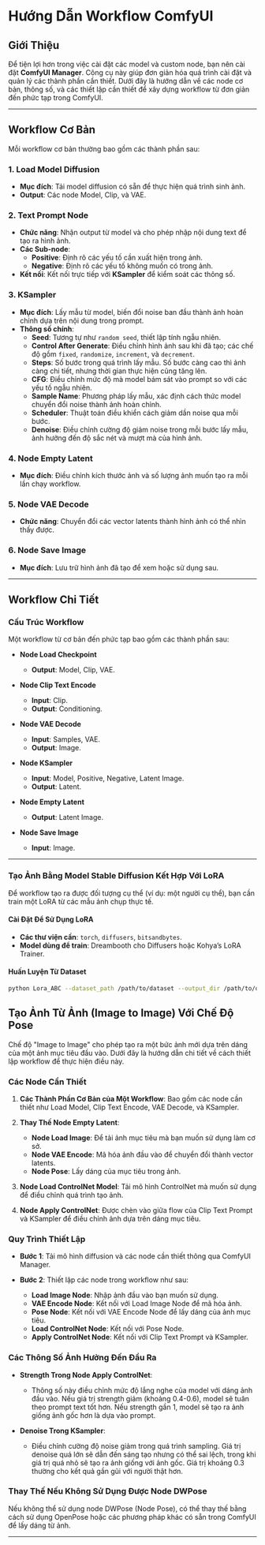 # Hướng Dẫn Workflow ComfyUI

## Giới Thiệu
Để tiện lợi hơn trong việc cài đặt các model và custom node, bạn nên cài đặt **ComfyUI Manager**. Công cụ này giúp đơn giản hóa quá trình cài đặt và quản lý các thành phần cần thiết. Dưới đây là hướng dẫn về các node cơ bản, thông số, và các thiết lập cần thiết để xây dựng workflow từ đơn giản đến phức tạp trong ComfyUI.

---

## Workflow Cơ Bản
Mỗi workflow cơ bản thường bao gồm các thành phần sau:

### 1. Load Model Diffusion
- **Mục đích**: Tải model diffusion có sẵn để thực hiện quá trình sinh ảnh.
- **Output**: Các node Model, Clip, và VAE.

### 2. Text Prompt Node
- **Chức năng**: Nhận output từ model và cho phép nhập nội dung text để tạo ra hình ảnh.
- **Các Sub-node**:
  - **Positive**: Định rõ các yếu tố cần xuất hiện trong ảnh.
  - **Negative**: Định rõ các yếu tố không muốn có trong ảnh.
- **Kết nối**: Kết nối trực tiếp với **KSampler** để kiểm soát các thông số.

### 3. KSampler
- **Mục đích**: Lấy mẫu từ model, biến đổi noise ban đầu thành ảnh hoàn chỉnh dựa trên nội dung trong prompt.
- **Thông số chính**:
  - **Seed**: Tương tự như `random seed`, thiết lập tính ngẫu nhiên.
  - **Control After Generate**: Điều chỉnh hình ảnh sau khi đã tạo; các chế độ gồm `fixed`, `randomize`, `increment`, và `decrement`.
  - **Steps**: Số bước trong quá trình lấy mẫu. Số bước càng cao thì ảnh càng chi tiết, nhưng thời gian thực hiện cũng tăng lên.
  - **CFG**: Điều chỉnh mức độ mà model bám sát vào prompt so với các yếu tố ngẫu nhiên.
  - **Sample Name**: Phương pháp lấy mẫu, xác định cách thức model chuyển đổi noise thành ảnh hoàn chỉnh.
  - **Scheduler**: Thuật toán điều khiển cách giảm dần noise qua mỗi bước.
  - **Denoise**: Điều chỉnh cường độ giảm noise trong mỗi bước lấy mẫu, ảnh hưởng đến độ sắc nét và mượt mà của hình ảnh.

### 4. Node Empty Latent
- **Mục đích**: Điều chỉnh kích thước ảnh và số lượng ảnh muốn tạo ra mỗi lần chạy workflow.

### 5. Node VAE Decode
- **Chức năng**: Chuyển đổi các vector latents thành hình ảnh có thể nhìn thấy được.

### 6. Node Save Image
- **Mục đích**: Lưu trữ hình ảnh đã tạo để xem hoặc sử dụng sau.

---

## Workflow Chi Tiết

### Cấu Trúc Workflow
Một workflow từ cơ bản đến phức tạp bao gồm các thành phần sau:

- **Node Load Checkpoint**
  - **Output**: Model, Clip, VAE.
  
- **Node Clip Text Encode**
  - **Input**: Clip.
  - **Output**: Conditioning.
  
- **Node VAE Decode**
  - **Input**: Samples, VAE.
  - **Output**: Image.
  
- **Node KSampler**
  - **Input**: Model, Positive, Negative, Latent Image.
  - **Output**: Latent.
  
- **Node Empty Latent**
  - **Output**: Latent Image.
  
- **Node Save Image**
  - **Input**: Image.

---

### Tạo Ảnh Bằng Model Stable Diffusion Kết Hợp Với LoRA

Để workflow tạo ra được đối tượng cụ thể (ví dụ: một người cụ thể), bạn cần train một LoRA từ các mẫu ảnh chụp thực tế.

#### Cài Đặt Để Sử Dụng LoRA
- **Các thư viện cần**: `torch`, `diffusers`, `bitsandbytes`.
- **Model dùng để train**: Dreambooth cho Diffusers hoặc Kohya’s LoRA Trainer.

#### Huấn Luyện Từ Dataset
```bash
python Lora_ABC --dataset_path /path/to/dataset --output_dir /path/to/output --learning_rate 1e-4 --batch_size 4 --num_steps 10000 --rank 8
```
## Tạo Ảnh Từ Ảnh (Image to Image) Với Chế Độ Pose
Chế độ "Image to Image" cho phép tạo ra một bức ảnh mới dựa trên dáng của một ảnh mục tiêu đầu vào. Dưới đây là hướng dẫn chi tiết về cách thiết lập workflow để thực hiện điều này.

### Các Node Cần Thiết
1. **Các Thành Phần Cơ Bản của Một Workflow**: Bao gồm các node cần thiết như Load Model, Clip Text Encode, VAE Decode, và KSampler.
   
2. **Thay Thế Node Empty Latent**:
   - **Node Load Image**: Để tải ảnh mục tiêu mà bạn muốn sử dụng làm cơ sở.
   - **Node VAE Encode**: Mã hóa ảnh đầu vào để chuyển đổi thành vector latents.
   - **Node Pose**: Lấy dáng của mục tiêu trong ảnh.

3. **Node Load ControlNet Model**: Tải mô hình ControlNet mà muốn sử dụng để điều chỉnh quá trình tạo ảnh.

4. **Node Apply ControlNet**: Được chèn vào giữa flow của Clip Text Prompt và KSampler để điều chỉnh ảnh dựa trên dáng mục tiêu.

### Quy Trình Thiết Lập
- **Bước 1**: Tải mô hình diffusion và các node cần thiết thông qua ComfyUI Manager.
  
- **Bước 2**: Thiết lập các node trong workflow như sau:
   - **Load Image Node**: Nhập ảnh đầu vào bạn muốn sử dụng.
   - **VAE Encode Node**: Kết nối với Load Image Node để mã hóa ảnh.
   - **Pose Node**: Kết nối với VAE Encode Node để lấy dáng của ảnh mục tiêu.
   - **Load ControlNet Node**: Kết nối với Pose Node.
   - **Apply ControlNet Node**: Kết nối với Clip Text Prompt và KSampler.

### Các Thông Số Ảnh Hưởng Đến Đầu Ra
- **Strength Trong Node Apply ControlNet**: 
   - Thông số này điều chỉnh mức độ lắng nghe của model với dáng ảnh đầu vào. Nếu giá trị strength giảm (khoảng 0.4-0.6), model sẽ tuân theo prompt text tốt hơn. Nếu strength gần 1, model sẽ tạo ra ảnh giống ảnh gốc hơn là dựa vào prompt.

- **Denoise Trong KSampler**:
   - Điều chỉnh cường độ noise giảm trong quá trình sampling. Giá trị denoise quá lớn sẽ dẫn đến sáng tạo nhưng có thể sai lệch, trong khi giá trị quá nhỏ sẽ tạo ra ảnh giống với ảnh gốc. Giá trị khoảng 0.3 thường cho kết quả gần gũi với người thật hơn.

### Thay Thế Nếu Không Sử Dụng Được Node DWPose
Nếu không thể sử dụng node DWPose (Node Pose), có thể thay thế bằng cách sử dụng OpenPose hoặc các phương pháp khác có sẵn trong ComfyUI để lấy dáng từ ảnh.

---

